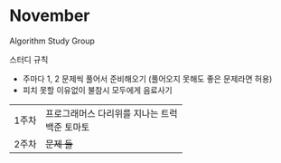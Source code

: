 # November
Algorithm Study Group

스터디 규칙
- 주마다 1, 2 문제씩 풀어서 준비해오기 (풀어오지 못해도 좋은 문제라면 허용)
- 피치 못할 이유없이 불참시 모두에게 음료사기

<table>
  <tr>
    <td>1주차</td>
    <td>
      프로그래머스 다리위를 지나는 트럭<br>
      백준 토마토
    </td>
  </tr>
      
  <tr>
    <td>2주차</td>
    <td><s>문제 들</td>
  </tr>
</table>
